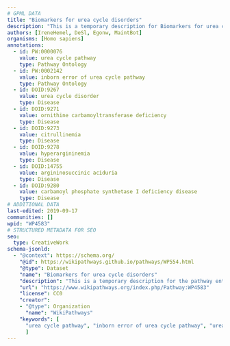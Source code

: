 ```yaml
---
# GPML DATA
title: "Biomarkers for urea cycle disorders"
description: "This is a temporary description for Biomarkers for urea cycle disorders"
authors: [IreneHemel, DeSl, Egonw, MaintBot]
organisms: [Homo sapiens]
annotations:
  - id: PW:0000076
    value: urea cycle pathway
    type: Pathway Ontology
  - id: PW:0002142
    value: inborn error of urea cycle pathway
    type: Pathway Ontology
  - id: DOID:9267
    value: urea cycle disorder
    type: Disease
  - id: DOID:9271
    value: ornithine carbamoyltransferase deficiency
    type: Disease
  - id: DOID:9273
    value: citrullinemia
    type: Disease
  - id: DOID:9278
    value: hyperargininemia
    type: Disease
  - id: DOID:14755
    value: argininosuccinic aciduria
    type: Disease
  - id: DOID:9280
    value: carbamoyl phosphate synthetase I deficiency disease
    type: Disease
# ADDITIONAL DATA
last-edited: 2019-09-17
communities: []
wpid: "WP4583"
# STRUCTURED METADATA FOR SEO
seo:
  type: CreativeWork
schema-jsonld:
  - "@context": https://schema.org/
    "@id": https://wikipathways.github.io/pathways/WP554.html
    "@type": Dataset
    "name": "Biomarkers for urea cycle disorders"
    "description": "This is a temporary description for the pathway entitled: Biomarkers for urea cycle disorders"
    "url": "https://www.wikipathways.org/index.php/Pathway:WP4583"
    "license": CC0
    "creator":
    - "@type": Organization
      "name": "WikiPathways"
    "keywords": [
      "urea cycle pathway", "inborn error of urea cycle pathway", "urea cycle disorder", "ornithine carbamoyltransferase deficiency", "citrullinemia", "hyperargininemia", "argininosuccinic aciduria", "carbamoyl phosphate synthetase I deficiency disease",
      ]
---
```

